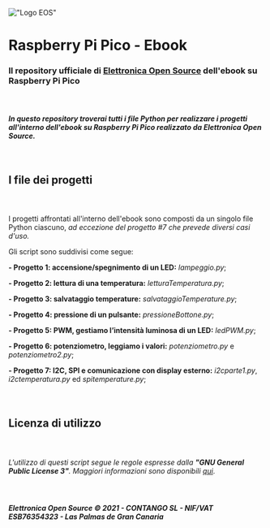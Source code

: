 

!["Logo EOS"](https://it.emcelettronica.com/files/img/logo14.png)

# Raspberry Pi Pico - Ebook


### Il repository ufficiale di [Elettronica Open Source](https://it.emcelettronica.com) dell'ebook su Raspberry Pi Pico

#### &nbsp;

#### *In questo repository troverai tutti i file Python per realizzare i progetti all'interno dell'ebook su Raspberry Pi Pico realizzato da Elettronica Open Source.*
#### &nbsp;
## I file dei progetti
#### &nbsp;
I progetti affrontati all'interno dell'ebook sono composti da un singolo file Python ciascuno, *ad eccezione del progetto #7 che prevede diversi casi d'uso.*

Gli script sono suddivisi come segue:

**- Progetto 1: accensione/spegnimento di un LED:** *lampeggio.py*;

**- Progetto 2: lettura di una temperatura:** *letturaTemperatura.py*;

**- Progetto 3: salvataggio temperature:** *salvataggioTemperature.py*;

**- Progetto 4: pressione di un pulsante:** *pressioneBottone.py*;

**- Progetto 5: PWM, gestiamo l’intensità luminosa di un LED:**
*ledPWM.py*;

**- Progetto 6: potenziometro, leggiamo i valori:** *potenziometro.py* e *potenziometro2.py*;

**- Progetto 7: I2C, SPI e comunicazione con display esterno:** *i2cparte1.py*, *i2ctemperatura.py* ed *spitemperature.py*;

#### &nbsp;
## Licenza di utilizzo
#### &nbsp;
*L'utilizzo di questi script segue le regole espresse dalla **"GNU General Public License 3"**.
Maggiori informazioni sono disponibili [qui](https://www.gnu.org/licenses/gpl-3.0.html)*.

#### &nbsp;
##### *Elettronica Open Source © 2021 - CONTANGO SL - NIF/VAT ESB76354323 - Las Palmas de Gran Canaria*
